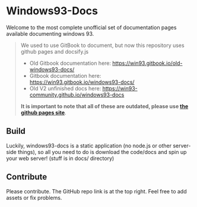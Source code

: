# Windows93-Docs

Welcome to the most complete unofficial set of documentation pages available documenting windows 93.

> We used to use GitBook to document, but now this repository uses github pages and docsify.js  
> - Old Gitbook documentation here: https://win93.gitbook.io/old-windows93-docs/  
> - Gitbook documentation here: https://win93.gitbook.io/windows93-docs/  
> - Old V2 unfinished docs here: https://win93-community.github.io/windows93-docs
> 
> **It is important to note that all of these are outdated, please use [the github pages site](https://win93-community.github.io/windows93-docs-v3)**.

## Build

Luckily, windows93-docs is a static application (no node.js or other server-side things), so all you need to do is download the code/docs and spin up your web server! (stuff is in docs/ directory)


## Contribute

Please contribute. The GitHub repo link is at the top right. Feel free to add assets or fix problems.